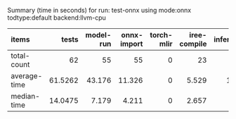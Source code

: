 Summary (time in seconds) for run: test-onnx using mode:onnx todtype:default backend:llvm-cpu

| items        |   tests |   model-run |   onnx-import |   torch-mlir |   iree-compile |   inference |
|:-------------|--------:|------------:|--------------:|-------------:|---------------:|------------:|
| total-count  | 62      |      55     |        55     |            0 |         23     |       4     |
| average-time | 61.5262 |      43.176 |        11.326 |            0 |          5.529 |       1.496 |
| median-time  | 14.0475 |       7.179 |         4.211 |            0 |          2.657 |       0     |

